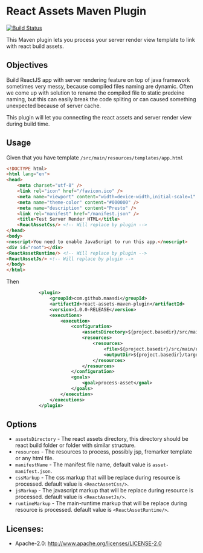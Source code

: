 React Assets Maven Plugin
=======================
[![Build Status](https://travis-ci.org/maasdi/react-assets-maven-plugin.svg?branch=master)](https://travis-ci.org/maasdi/react-assets-maven-plugin/builds)

This Maven plugin lets you process your server render view template to link with react build assets.

## Objectives
Build ReactJS app with server rendering feature on top of java framework sometimes very messy,
because compiled files naming are dynamic.
Often we come up with solution to rename the compiled file to static predeine naming, but this
can easily break the code spliting or can caused something unexpected because of server cache.

This plugin will let you connecting the react assets and server render view during build time.


## Usage
Given that you have template `/src/main/resources/templates/app.html`
```html
<!DOCTYPE html>
<html lang="en">
<head>
    <meta charset="utf-8" />
    <link rel="icon" href="/favicon.ico" />
    <meta name="viewport" content="width=device-width,initial-scale=1" />
    <meta name="theme-color" content="#000000" />
    <meta name="description" content="Presto" />
    <link rel="manifest" href="/manifest.json" />
    <title>Test Server Render HTML</title>
    <ReactAssetCss/> <!-- Will replace by plugin -->
</head>
<body>
<noscript>You need to enable JavaScript to run this app.</noscript>
<div id="root"></div>
<ReactAssetRuntime/> <!-- Will replace by plugin -->
<ReactAssetJs/> <!-- Will replace by plugin -->
</body>
</html>
```

Then 

```xml
			<plugin>
                <groupId>com.github.maasdi</groupId>
                <artifactId>react-assets-maven-plugin</artifactId>
                <version>1.0.0-RELEASE</version>
                <executions>
                    <execution>
                        <configuration>
							<assetsDirectory>${project.basedir}/src/main/resources/public</assetsDirectory>
                            <resources>
                                <resources>
                                    <file>${project.basedir}/src/main/resources/templates/app.html</file>
                                    <outputDir>${project.basedir}/target/classes/templates</outputDir>
                                </resources>
                            </resources>
                        </configuration>
                        <goals>
                            <goal>process-asset</goal>
                        </goals>
                    </execution>
                </executions>
            </plugin>
```

## Options
* `assetsDirectory` - The react assets directory, this directory should be react build folder or folder with similar structure.
* `resources` - The resources to process, possibly jsp, fremarker template or any html file.
* `manifestName` - The manifest file name, default value is `asset-manifest.json`.
* `cssMarkup` - The css markup that will be replace during resource is processed. default value is `<ReactAssetCss/>`.
* `jsMarkup` - The javascript markup that will be replace during resource is processed. default value is `<ReactAssetJs/>`.
* `runtimeMarkup` - The main-runtime markup that will be replace during resource is processed. default value is `<ReactAssetRuntime/>`.

## Licenses:
* Apache-2.0: http://www.apache.org/licenses/LICENSE-2.0